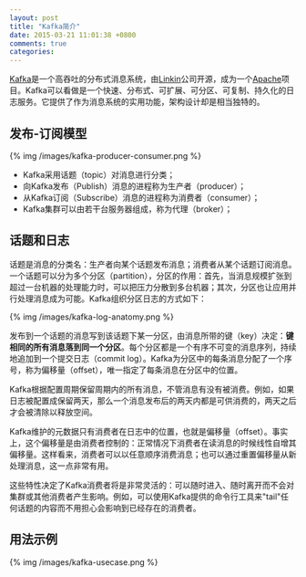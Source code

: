 ```yaml
---
layout: post
title: "Kafka简介"
date: 2015-03-21 11:01:38 +0800
comments: true
categories: 
---
```


[Kafka](http://kafka.apache.org)是一个高吞吐的分布式消息系统，由[Linkin](http://www.linkedin.com)公司开源，成为一个[Apache](https://www.apache.org)项目。Kafka可以看做是一个快速、分布式、可扩展、可分区、可复制、持久化的日志服务。它提供了作为消息系统的实用功能，架构设计却是相当独特的。

## 发布-订阅模型

{% img /images/kafka-producer-consumer.png %}

- Kafka采用话题（topic）对消息进行分类；
- 向Kafka发布（Publish）消息的进程称为生产者（producer）；
- 从Kafka订阅（Subscribe）消息的进程称为消费者（consumer）；
- Kafka集群可以由若干台服务器组成，称为代理（broker）；

<!--more-->

## 话题和日志

话题是消息的分类名：生产者向某个话题发布消息；消费者从某个话题订阅消息。一个话题可以分为多个分区（partition），分区的作用：首先，当消息规模扩张到超过一台机器的处理能力时，可以把压力分散到多台机器；其次，分区也让应用并行处理消息成为可能。Kafka组织分区日志的方式如下：

{% img /images/kafka-log-anatomy.png %}


发布到一个话题的消息写到该话题下某一分区，由消息所带的键（key）决定：**键相同的所有消息落到同一个分区**。每个分区都是一个有序不可变的消息序列，持续地追加到一个提交日志（commit log）。Kafka为分区中的每条消息分配了一个序号，称为偏移量（offset），唯一指定了每条消息在分区中的位置。

Kafka根据配置周期保留周期内的所有消息，不管消息有没有被消费。例如，如果日志被配置成保留两天，那么一个消息发布后的两天内都是可供消费的，两天之后才会被清除以释放空间。

Kafka维护的元数据只有消费者在日志中的位置，也就是偏移量（offset）。事实上，这个偏移量是由消费者控制的：正常情况下消费者在读消息的时候线性自增其偏移量。这样看来，消费者可以以任意顺序消费消息；也可以通过重置偏移量从新处理消息，这一点非常有用。

这些特性决定了Kafka消费者将是非常灵活的：可以随时进入、随时离开而不会对集群或其他消费者产生影响。例如，可以使用Kafka提供的命令行工具来"tail"任何话题的内容而不用担心会影响到已经存在的消费者。

## 用法示例

{% img /images/kafka-usecase.png %}

